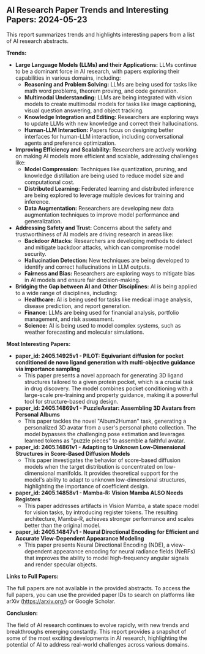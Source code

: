 ## AI Research Paper Trends and Interesting Papers: 2024-05-23

This report summarizes trends and highlights interesting papers from a list of AI research abstracts.

**Trends:**

* **Large Language Models (LLMs) and their Applications:** LLMs continue to be a dominant force in AI research, with papers exploring their capabilities in various domains, including:
    * **Reasoning and Problem Solving:**  LLMs are being used for tasks like math word problems, theorem proving, and code generation.
    * **Multimodal Understanding:**  LLMs are being integrated with vision models to create multimodal models for tasks like image captioning, visual question answering, and object tracking.
    * **Knowledge Integration and Editing:**  Researchers are exploring ways to update LLMs with new knowledge and correct their hallucinations.
    * **Human-LLM Interaction:**  Papers focus on designing better interfaces for human-LLM interaction, including conversational agents and preference optimization.
* **Improving Efficiency and Scalability:**  Researchers are actively working on making AI models more efficient and scalable, addressing challenges like:
    * **Model Compression:**  Techniques like quantization, pruning, and knowledge distillation are being used to reduce model size and computational cost.
    * **Distributed Learning:**  Federated learning and distributed inference are being explored to leverage multiple devices for training and inference.
    * **Data Augmentation:**  Researchers are developing new data augmentation techniques to improve model performance and generalization.
* **Addressing Safety and Trust:**  Concerns about the safety and trustworthiness of AI models are driving research in areas like:
    * **Backdoor Attacks:**  Researchers are developing methods to detect and mitigate backdoor attacks, which can compromise model security.
    * **Hallucination Detection:**  New techniques are being developed to identify and correct hallucinations in LLM outputs.
    * **Fairness and Bias:**  Researchers are exploring ways to mitigate bias in AI models and ensure fair decision-making.
* **Bridging the Gap between AI and Other Disciplines:**  AI is being applied to a wide range of disciplines, including:
    * **Healthcare:**  AI is being used for tasks like medical image analysis, disease prediction, and report generation.
    * **Finance:**  LLMs are being used for financial analysis, portfolio management, and risk assessment.
    * **Science:**  AI is being used to model complex systems, such as weather forecasting and molecular simulations.

**Most Interesting Papers:**

* **paper_id: 2405.14925v1 - PILOT: Equivariant diffusion for pocket conditioned de novo ligand generation with multi-objective guidance via importance sampling**
    * This paper presents a novel approach for generating 3D ligand structures tailored to a given protein pocket, which is a crucial task in drug discovery. The model combines pocket conditioning with a large-scale pre-training and property guidance, making it a powerful tool for structure-based drug design.
* **paper_id: 2405.14869v1 - PuzzleAvatar: Assembling 3D Avatars from Personal Albums**
    * This paper tackles the novel "Album2Human" task, generating a personalized 3D avatar from a user's personal photo collection. The model bypasses the challenging pose estimation and leverages learned tokens as "puzzle pieces" to assemble a faithful avatar.
* **paper_id: 2405.14861v1 - Adapting to Unknown Low-Dimensional Structures in Score-Based Diffusion Models**
    * This paper investigates the behavior of score-based diffusion models when the target distribution is concentrated on low-dimensional manifolds. It provides theoretical support for the model's ability to adapt to unknown low-dimensional structures, highlighting the importance of coefficient design.
* **paper_id: 2405.14858v1 - Mamba-R: Vision Mamba ALSO Needs Registers**
    * This paper addresses artifacts in Vision Mamba, a state space model for vision tasks, by introducing register tokens. The resulting architecture, Mamba-R, achieves stronger performance and scales better than the original model.
* **paper_id: 2405.14847v1 - Neural Directional Encoding for Efficient and Accurate View-Dependent Appearance Modeling**
    * This paper presents Neural Directional Encoding (NDE), a view-dependent appearance encoding for neural radiance fields (NeRFs) that improves the ability to model high-frequency angular signals and render specular objects.

**Links to Full Papers:**

The full papers are not available in the provided abstracts. To access the full papers, you can use the provided paper IDs to search on platforms like arXiv (https://arxiv.org/) or Google Scholar.

**Conclusion:**

The field of AI research continues to evolve rapidly, with new trends and breakthroughs emerging constantly. This report provides a snapshot of some of the most exciting developments in AI research, highlighting the potential of AI to address real-world challenges across various domains.

